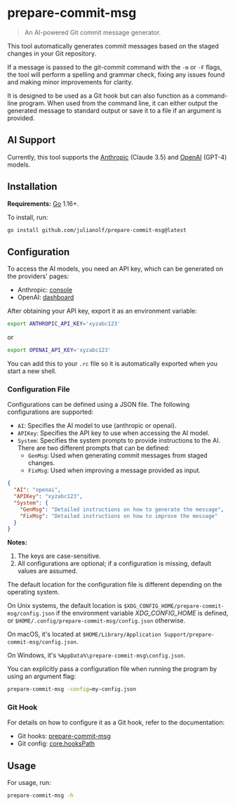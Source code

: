# prepare-commit-msg

> An AI-powered Git commit message generator.

This tool automatically generates commit messages based on the staged changes in your Git repository.

If a message is passed to the git-commit command with the `-m` or `-F` flags, the tool will perform a spelling and grammar check, fixing any issues found and making minor improvements for clarity.

It is designed to be used as a Git hook but can also function as a command-line program. When used from the command line, it can either output the generated message to standard output or save it to a file if an argument is provided.

## AI Support

Currently, this tool supports the [Anthropic](https://docs.anthropic.com) (Claude 3.5) and [OpenAI](https://platform.openai.com) (GPT-4) models.

## Installation

**Requirements:** [Go](https://go.dev) 1.16+.

To install, run:

```sh
go install github.com/julianolf/prepare-commit-msg@latest
```

## Configuration

To access the AI models, you need an API key, which can be generated on the providers' pages:
- Anthropic: [console](https://console.anthropic.com/settings/keys)
- OpenAI: [dashboard](https://platform.openai.com/api-keys)

After obtaining your API key, export it as an environment variable:

```sh
export ANTHROPIC_API_KEY='xyzabc123'
```
or
```sh
export OPENAI_API_KEY='xyzabc123'
```

You can add this to your `.rc` file so it is automatically exported when you start a new shell.

### Configuration File

Configurations can be defined using a JSON file. The following configurations are supported:
- `AI`: Specifies the AI model to use (anthropic or openai).
- `APIKey`: Specifies the API key to use when accessing the AI model.
- `System`: Specifies the system prompts to provide instructions to the AI. There are two different prompts that can be defined:
  - `GenMsg`: Used when generating commit messages from staged changes.
  - `FixMsg`: Used when improving a message provided as input.

```json
{
  "AI": "openai",
  "APIKey": "xyzabc123",
  "System": {
    "GenMsg": "Detailed instructions on how to generate the message",
    "FixMsg": "Detailed instructions on how to improve the message"
  }
}
```

**Notes:**
1. The keys are case-sensitive.
2. All configurations are optional; if a configuration is missing, default values are assumed.

The default location for the configuration file is different depending on the operating system.

On Unix systems, the default location is `$XDG_CONFIG_HOME/prepare-commit-msg/config.json` if the environment variable _XDG_CONFIG_HOME_ is defined, or `$HOME/.config/prepare-commit-msg/config.json` otherwise.

On macOS, it's located at `$HOME/Library/Application Support/prepare-commit-msg/config.json`.

On Windows, it's `%AppData%\prepare-commit-msg\config.json`.

You can explicitly pass a configuration file when running the program by using an argument flag:
```sh
prepare-commit-msg -config=my-config.json
```

### Git Hook

For details on how to configure it as a Git hook, refer to the documentation:
- Git hooks: [prepare-commit-msg](https://git-scm.com/docs/githooks#_prepare_commit_msg)
- Git config: [core.hooksPath](https://git-scm.com/docs/git-config#Documentation/git-config.txt-corehooksPath)

## Usage

For usage, run:

```sh
prepare-commit-msg -h
```

